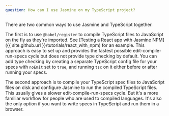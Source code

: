 ```yaml
---
question: How can I use Jasmine on my TypeScript project?
---
```


There are two common ways to use Jasmine and TypeScript together. 

The first is to use `@babel/register` to compile TypeScript files to JavaScript 
on the fly as they're imported. See
[Testing a React app with Jasmine NPM]({{ site.github.url }}/tutorials/react_with_npm) for an
example. This approach is easy to set up and provides the fastest possible
edit-compile-run-specs cycle but does not provide type checking by default. You
can add type checking by creating a separate TypeScript config file for your
specs with `noEmit` set to `true`, and running `tsc` on it either before or 
after running your specs.

The second approach is to compile your TypeScript spec files to JavaScript files
on disk and configure Jasmine to run the compiled TypeScript files. This usually
gives a slower edit-compile-run-specs cycle. But it's a more familiar workflow
for people who are used to compiled languages. It's also the only option if you
want to write specs in TypeScript and run them in a browser.